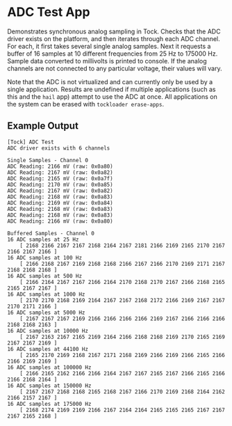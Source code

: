 ADC Test App
============

Demonstrates synchronous analog sampling in Tock. Checks that the ADC driver
exists on the platform, and then iterates through each ADC channel. For each,
it first takes several single analog samples. Next it requests a buffer of 16
samples at 10 different frequencies from 25 Hz to 175000 Hz. Sample data
converted to millivolts is printed to console. If the analog channels are not
connected to any particular voltage, their values will vary.

Note that the ADC is not virtualized and can currently only be used by a single
application. Results are undefined if multiple applications (such as this and
the `hail` app) attempt to use the ADC at once. All applications on the system
can be erased with `tockloader erase-apps`.


Example Output
--------------

```
[Tock] ADC Test
ADC driver exists with 6 channels

Single Samples - Channel 0
ADC Reading: 2166 mV (raw: 0x0a80)
ADC Reading: 2167 mV (raw: 0x0a82)
ADC Reading: 2165 mV (raw: 0x0a7f)
ADC Reading: 2170 mV (raw: 0x0a85)
ADC Reading: 2167 mV (raw: 0x0a82)
ADC Reading: 2168 mV (raw: 0x0a83)
ADC Reading: 2169 mV (raw: 0x0a84)
ADC Reading: 2168 mV (raw: 0x0a83)
ADC Reading: 2168 mV (raw: 0x0a83)
ADC Reading: 2166 mV (raw: 0x0a80)

Buffered Samples - Channel 0
16 ADC samples at 25 Hz
	[ 2168 2166 2167 2167 2168 2164 2167 2181 2166 2169 2165 2170 2167 2166 2167 2166 ]
16 ADC samples at 100 Hz
	[ 2166 2168 2167 2169 2168 2168 2166 2167 2166 2170 2169 2171 2167 2168 2168 2168 ]
16 ADC samples at 500 Hz
	[ 2166 2164 2167 2167 2166 2164 2170 2168 2170 2167 2166 2168 2165 2165 2167 2167 ]
16 ADC samples at 1000 Hz
	[ 2170 2170 2168 2169 2164 2167 2167 2168 2172 2166 2169 2167 2167 2170 2171 2166 ]
16 ADC samples at 5000 Hz
	[ 2167 2167 2167 2169 2166 2166 2166 2166 2169 2167 2166 2166 2166 2168 2168 2163 ]
16 ADC samples at 10000 Hz
	[ 2167 2163 2167 2165 2169 2164 2166 2168 2168 2169 2170 2165 2169 2167 2167 2169 ]
16 ADC samples at 44100 Hz
	[ 2165 2170 2169 2168 2167 2171 2168 2169 2166 2169 2166 2165 2166 2166 2169 2169 ]
16 ADC samples at 100000 Hz
	[ 2166 2165 2162 2166 2166 2164 2167 2167 2165 2167 2166 2165 2166 2166 2168 2164 ]
16 ADC samples at 150000 Hz
	[ 2167 2167 2168 2168 2165 2168 2167 2166 2170 2169 2168 2164 2162 2166 2157 2167 ]
16 ADC samples at 175000 Hz
	[ 2168 2174 2169 2169 2166 2167 2164 2164 2165 2165 2165 2167 2167 2167 2165 2168 ]
```

